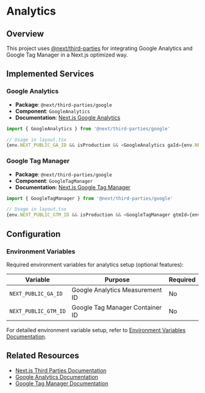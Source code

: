 # Analytics

## Overview

This project uses [@next/third-parties](https://nextjs.org/docs/app/building-your-application/optimizing/third-party-libraries) for integrating Google Analytics and Google Tag Manager in a Next.js optimized way.

## Implemented Services

### Google Analytics

- **Package**: `@next/third-parties/google`
- **Component**: `GoogleAnalytics`
- **Documentation**: [Next.js Google Analytics](https://nextjs.org/docs/app/building-your-application/optimizing/third-party-libraries#google-analytics)

```typescript
import { GoogleAnalytics } from '@next/third-parties/google'

// Usage in layout.tsx
{env.NEXT_PUBLIC_GA_ID && isProduction && <GoogleAnalytics gaId={env.NEXT_PUBLIC_GA_ID} />}
```

### Google Tag Manager

- **Package**: `@next/third-parties/google`
- **Component**: `GoogleTagManager`
- **Documentation**: [Next.js Google Tag Manager](https://nextjs.org/docs/app/building-your-application/optimizing/third-party-libraries#google-tag-manager)

```typescript
import { GoogleTagManager } from '@next/third-parties/google'

// Usage in layout.tsx
{env.NEXT_PUBLIC_GTM_ID && isProduction && <GoogleTagManager gtmId={env.NEXT_PUBLIC_GTM_ID} />}
```

## Configuration

### Environment Variables

Required environment variables for analytics setup (optional features):

| Variable | Purpose | Required |
|----------|---------|----------|
| `NEXT_PUBLIC_GA_ID` | Google Analytics Measurement ID | No |
| `NEXT_PUBLIC_GTM_ID` | Google Tag Manager Container ID | No |

For detailed environment variable setup, refer to [Environment Variables Documentation](docs/env.md).

## Related Resources

- [Next.js Third Parties Documentation](https://nextjs.org/docs/app/building-your-application/optimizing/third-party-libraries)
- [Google Analytics Documentation](https://developers.google.com/analytics)
- [Google Tag Manager Documentation](https://developers.google.com/tag-manager)
